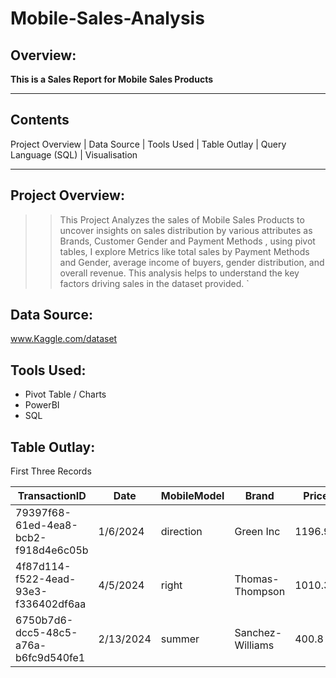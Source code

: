 # Mobile-Sales-Analysis

## Overview:
__This is a Sales Report for Mobile Sales Products__

---

## Contents
Project Overview | Data Source | Tools Used | Table Outlay | Query Language (SQL) | Visualisation 

---

## Project Overview:
> > This Project Analyzes the sales of Mobile Sales Products to uncover insights on sales distribution by various attributes as Brands, Customer Gender and Payment Methods , using pivot tables, I explore Metrics like total sales by Payment Methods and Gender, average income of buyers, gender distribution, and overall revenue. This analysis helps to understand the key factors driving sales in the dataset provided.
`
## Data Source:
www.Kaggle.com/dataset 

## Tools Used:
+ Pivot Table / Charts 
+ PowerBI
+ SQL

## Table Outlay:
First Three Records

|TransactionID	|Date	|MobileModel	|Brand	|Price	|UnitsSold	|TotalRevenue	|CustomerAge|	CustomerGender |	Location |	PaymentMethod|
|---------|--------|--------|----------|----------|---------|---------|----------|------------|--------|---------|
|79397f68-61ed-4ea8-bcb2-f918d4e6c05b	|1/6/2024	|direction	|Green Inc|	1196.95| 85	|28002.8	|32	|Female| Port Erik	|Online|
|4f87d114-f522-4ead-93e3-f336402df6aa	|4/5/2024	|right	|Thomas-Thompson|	1010.34|	64	|2378.82	|55	|Female| East Linda|	Credit Card|
|6750b7d6-dcc5-48c5-a76a-b6fc9d540fe1	|2/13/2024	|summer	|Sanchez-Williams|	400.8|	95|	31322.56|	57	|Male	|East Angelicastad|	Online|

